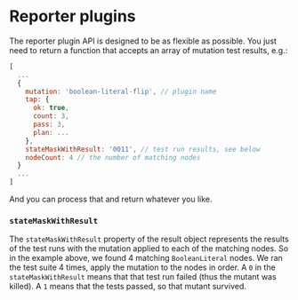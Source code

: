 # Reporter plugins

The reporter plugin API is designed to be as flexible as possible. You just need to return a function that accepts an array of mutation test results, e.g.:

``` javascript
[
  ...
  {
    mutation: 'boolean-literal-flip', // plugin name
    tap: {
      ok: true,
      count: 3,
      pass: 3,
      plan: ...
    },
    stateMaskWithResult: '0011', // test run results, see below
    nodeCount: 4 // the number of matching nodes
  }
  ...
]
```

And you can process that and return whatever you like.

### `stateMaskWithResult`
The `stateMaskWithResult` property of the result object represents the results of the test runs with the mutation applied to each of the matching nodes. So in the example above, we found 4 matching `BooleanLiteral` nodes. We ran the test suite 4 times, apply the mutation to the nodes in order. A `0` in the `stateMaskWithResult` means that that test run failed (thus the mutant was killed). A `1` means that the tests passed, so that mutant survived.
